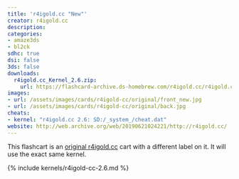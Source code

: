 ```yaml
---
title: 'r4igold.cc "New"'
creator: r4igold.cc
description:
categories:
- amaze3ds
- bl2ck
sdhc: true
dsi: false
3ds: false
downloads:
  r4igold.cc_Kernel_2.6.zip:
    url: https://flashcard-archive.ds-homebrew.com/r4igold.cc/r4igold.cc_Kernel_2.6.zip
images:
- url: /assets/images/cards/r4igold-cc/original/front_new.jpg
- url: /assets/images/cards/r4igold-cc/original/back.jpg
cheats:
- kernel: "r4igold.cc 2.6: SD:/_system_/cheat.dat"
website: http://web.archive.org/web/20190621024221/http://r4igold.cc/
---
```

This flashcart is an [original r4igold.cc](/card/r4igold-cc-original.html) cart with a different label on it. It will use the exact same kernel.

{% include kernels/r4igold-cc-2.6.md %}